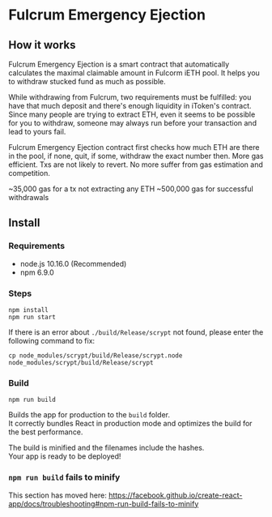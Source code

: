 # Fulcrum Emergency Ejection

## How it works

Fulcrum Emergency Ejection is a smart contract that automatically calculates the maximal claimable amount in Fulcorm iETH pool. It helps you to withdraw stucked fund as much as possible.

While withdrawing from Fulcrum, two requirements must be fulfilled: you have that much deposit and there's enough liquidity in iToken's contract.
Since many people are trying to extract ETH, even it seems to be possible for you to withdraw, someone may always run before your transaction and lead to yours fail.

Fulcrum Emergency Ejection contract first checks how much ETH are there in the pool, if none, quit, if some, withdraw the exact number then. More gas efficient. Txs are not likely to revert. No more suffer from gas estimation and competition.

~35,000 gas for a tx not extracting any ETH
~500,000 gas for successful withdrawals

## Install

### Requirements

- node.js 10.16.0 (Recommended)
- npm 6.9.0

### Steps

```
npm install
npm run start
```

If there is an error about `./build/Release/scrypt` not found, please enter the following command to fix:

```
cp node_modules/scrypt/build/Release/scrypt.node node_modules/scrypt/build/Release/scrypt
```

### Build

`npm run build`

Builds the app for production to the `build` folder.<br>
It correctly bundles React in production mode and optimizes the build for the best performance.

The build is minified and the filenames include the hashes.<br>
Your app is ready to be deployed!

### `npm run build` fails to minify

This section has moved here: https://facebook.github.io/create-react-app/docs/troubleshooting#npm-run-build-fails-to-minify
